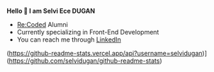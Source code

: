 **Hello 🙌 I am Selvi Ece DUGAN**

+ [Re:Coded](https://github.com/Recoded-Spark-Turkey-2022) Alumni
+ Currently specializing in Front-End Development
+ You can reach me  through [LinkedIn](https://www.linkedin.com/in/selvi-ece-d-a65b37165/)


(https://github-readme-stats.vercel.app/api?username=selvidugan)](https://github.com/selvidugan/github-readme-stats)
